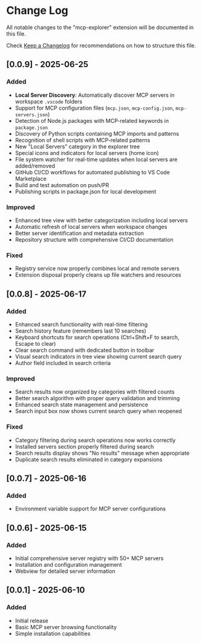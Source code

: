 # Change Log

All notable changes to the "mcp-explorer" extension will be documented in this file.

Check [Keep a Changelog](http://keepachangelog.com/) for recommendations on how to structure this file.

## [0.0.9] - 2025-06-25

### Added
- **Local Server Discovery**: Automatically discover MCP servers in workspace `.vscode` folders
- Support for MCP configuration files (`mcp.json`, `mcp-config.json`, `mcp-servers.json`)
- Detection of Node.js packages with MCP-related keywords in `package.json`
- Discovery of Python scripts containing MCP imports and patterns
- Recognition of shell scripts with MCP-related patterns
- New "Local Servers" category in the explorer tree
- Special icons and indicators for local servers (home icon)
- File system watcher for real-time updates when local servers are added/removed
- GitHub CI/CD workflows for automated publishing to VS Code Marketplace
- Build and test automation on push/PR
- Publishing scripts in package.json for local development

### Improved
- Enhanced tree view with better categorization including local servers
- Automatic refresh of local servers when workspace changes
- Better server identification and metadata extraction
- Repository structure with comprehensive CI/CD documentation

### Fixed
- Registry service now properly combines local and remote servers
- Extension disposal properly cleans up file watchers and resources

## [0.0.8] - 2025-06-17

### Added
- Enhanced search functionality with real-time filtering
- Search history feature (remembers last 10 searches)
- Keyboard shortcuts for search operations (Ctrl+Shift+F to search, Escape to clear)
- Clear search command with dedicated button in toolbar
- Visual search indicators in tree view showing current search query
- Author field included in search criteria

### Improved
- Search results now organized by categories with filtered counts
- Better search algorithm with proper query validation and trimming
- Enhanced search state management and persistence
- Search input box now shows current search query when reopened

### Fixed
- Category filtering during search operations now works correctly
- Installed servers section properly filtered during search
- Search results display shows "No results" message when appropriate
- Duplicate search results eliminated in category expansions

## [0.0.7] - 2025-06-16

### Added
- Environment variable support for MCP server configurations

## [0.0.6] - 2025-06-15

### Added
- Initial comprehensive server registry with 50+ MCP servers
- Installation and configuration management
- Webview for detailed server information

## [0.0.1] - 2025-06-10

### Added
- Initial release
- Basic MCP server browsing functionality
- Simple installation capabilities